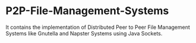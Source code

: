 # P2P-File-Management-Systems
It contains the implementation of Distributed Peer to Peer File Management Systems like Gnutella and Napster Systems using Java Sockets.
